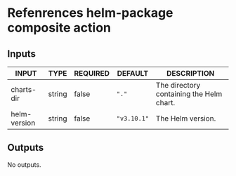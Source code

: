 # Refenrences helm-package composite action
## Inputs

<!-- AUTO-DOC-INPUT:START - Do not remove or modify this section -->

|    INPUT     |  TYPE  | REQUIRED |   DEFAULT   |               DESCRIPTION                |
|--------------|--------|----------|-------------|------------------------------------------|
|  charts-dir  | string |  false   |    `"."`    | The directory containing the Helm chart. |
| helm-version | string |  false   | `"v3.10.1"` |            The Helm version.             |

<!-- AUTO-DOC-INPUT:END -->
## Outputs

<!-- AUTO-DOC-OUTPUT:START - Do not remove or modify this section -->
No outputs.
<!-- AUTO-DOC-OUTPUT:END -->
